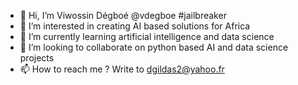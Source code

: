 - 👋 Hi, I’m Viwossin Dégboé @vdegboe #jailbreaker
- 👀 I’m interested in creating AI based solutions for Africa
- 🌱 I’m currently learning artificial intelligence and data science
- 💞️ I’m looking to collaborate on python based AI and data science projects
- 📫 How to reach me ? Write to dgildas2@yahoo.fr

<!---
vdegboe/vdegboe is a ✨ special ✨ repository because its `README.md` (this file) appears on your GitHub profile.
You can click the Preview link to take a look at your changes.
--->
